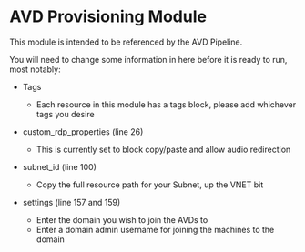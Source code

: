 # AVD Provisioning Module

This module is intended to be referenced by the AVD Pipeline.

You will need to change some information in here before it is ready to run, most notably:

- Tags
  - Each resource in this module has a tags block, please add whichever tags you desire

- custom_rdp_properties (line 26)
  - This is currently set to block copy/paste and allow audio redirection

- subnet_id (line 100)
  - Copy the full resource path for your Subnet, up the VNET bit

- settings (line 157 and 159)
  - Enter the domain you wish to join the AVDs to
  - Enter a domain admin username for joining the machines to the domain
